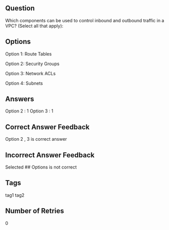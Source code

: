 ## Question
Which components can be used to control inbound and outbound traffic in a VPC? (Select all that apply):

## Options
Option 1: Route Tables

Option 2: Security Groups

Option 3: Network ACLs

Option 4: Subnets

## Answers
Option 2 : 1
Option 3 : 1

## Correct Answer Feedback
Option 2 , 3 is correct answer

## Incorrect Answer Feedback
Selected ## Options is not correct

## Tags
tag1
tag2

## Number of Retries
0
